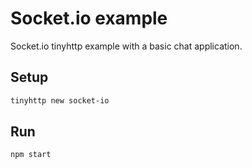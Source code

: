 # Socket.io example

Socket.io tinyhttp example with a basic chat application.

## Setup

```sh
tinyhttp new socket-io
```

## Run

```sh
npm start
```

